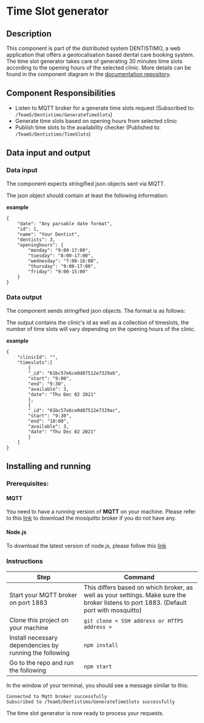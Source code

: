 # Time Slot generator

## Description

This component is part of the distributed system DENTISTIMO, a web application that offers a geolocalisation based dental care booking system.
The time slot generator takes care of generating 30 minutes time slots according to the opening hours of the selected clinic. More details can be found in the component diagram in the [documentation repository](https://git.chalmers.se/courses/dit355/test-teams-formation/team-5/team-4-project). 

## Component Responsibilities

- Listen to MQTT broker for a generate time slots request (Subscribed to: `/Team5/Dentistimo/GenerateTimeSlots`)
- Generate time slots based on opening hours from selected clinic
- Publish time slots to the availability checker (Published to: `/Team5/Dentistimo/TimeSlots`)

## Data input and output
### Data input

The component expects stringified json objects sent via MQTT. 

The json object should contain at least the following information: 

<b>example</b>

    { 
        "date": "Any parsable date format",
        "id": 1,
        "name": "Your Dentist",
        "dentists": 3,
        "openinghours": {
            "monday": "9:00-17:00",
            "tuesday": "8:00-17:00",
            "wednesday": "7:00-16:00",
            "thursday": "9:00-17:00",
            "friday": "9:00-15:00"
        }
    }

### Data output

The component sends stringified json objects.
The format is as follows:

The output contains the clinic's id as well as a collection of timeslots, the number of time slots will vary depending on the opening hours of the clinic.

<b>example</b>

    { 
        "clinicId": "",
        "timeslots":[
            {
            "_id": "61bc57e6ce0d87512e7329ab",
            "start": "9:00",
            "end": "9:30",
            "available": 3,
            "date": "Thu Dec 02 2021"
            },
            {
            "_id": "61bc57e6ce0d87512e7329ac",
            "start": "9:30",
            "end": "10:00",
            "available": 3,
            "date": "Thu Dec 02 2021"
            }
        ]
    }

## Installing and running

### Prerequisites:
#### MQTT
You need to have a running version of <b>MQTT</b> on your machine. Please refer to this [link](https://www.google.com/url?sa=t&rct=j&q=&esrc=s&source=web&cd=&ved=2ahUKEwjG3fWb6NH0AhXpQvEDHSGLC2MQFnoECAMQAQ&url=https%3A%2F%2Fmosquitto.org%2Fdownload%2F&usg=AOvVaw2rLN-Os_zfUrtqeV1Lrunf) to download the mosquitto broker if you do not have any. 
#### Node.js
To download the latest version of node.js, please follow this [link](https://nodejs.org/en/download/)

### Instructions

| Step | Command |
| ------ | ------ |
| Start your MQTT broker on port 1883| This differs based on which broker, as well as your settings. Make sure the broker listens to port 1883. (Default port with mosquitto) |
| Clone this project on your machine | `git clone < SSH address or HTTPS address >` |
| Install necessary dependencies by running the following  | `npm install` |
| Go to the repo and run the following  | `npm start` |

In the window of your terminal, you should see a message similar to this:

`Connected to Mqtt broker successfully`<br>
`Subscribed to /Team5/Dentistimo/GenerateTimeSlots successfully`

The time slot generator is now ready to process your requests. 


